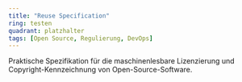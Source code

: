 ```yaml
---
title: "Reuse Specification"
ring: testen
quadrant: platzhalter
tags: [Open Source, Regulierung, DevOps]
---
```


Praktische Spezifikation für die maschinenlesbare Lizenzierung und Copyright-Kennzeichnung von Open-Source-Software.